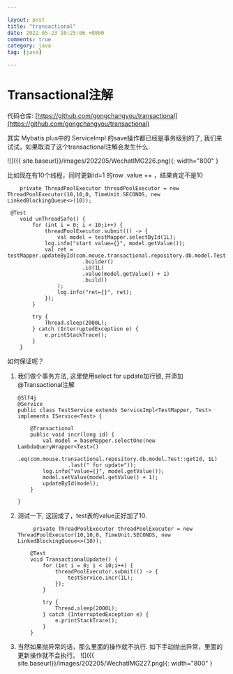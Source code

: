 ```yaml
---

layout: post
title: "transactional"
date: 2022-05-23 10:25:06 +0800
comments: true
category: java
tag: [java]

---
```


# Transactional注解

代码仓库: [https://github.com/gongchangyou/transactional](https://github.com/gongchangyou/transactional)





其实 Mybatis plus中的 ServiceImpl 的save操作都已经是事务级别的了, 我们来试试，如果取消了这个transactional注解会发生什么.

   ![]({{ site.baseurl}}/images/202205/WechatIMG226.png){: width="800" }



比如现在有10个线程，同时更新id=1 的row .value ++ ，结果肯定不是10

```
    private ThreadPoolExecutor threadPoolExecutor = new ThreadPoolExecutor(10,10,0, TimeUnit.SECONDS, new LinkedBlockingQueue<>(10));

 @Test
    void unThreadSafe() {
        for (int i = 0; i < 10;i++) {
            threadPoolExecutor.submit(() -> {
                val model = testMapper.selectById(1L);
            log.info("start value={}", model.getValue());
            val ret = testMapper.updateById(com.mouse.transactional.repository.db.model.Test
                        .builder()
                        .id(1L)
                        .value(model.getValue() + 1)
                        .build()
                );
                log.info("ret={}", ret);
            });
        }

        try {
            Thread.sleep(2000L);
        } catch (InterruptedException e) {
            e.printStackTrace();
        }
    }
```



如何保证呢？ 

1. 我们做个事务方法, 这里使用select for update加行锁, 并添加 @Transactional注解

    ```
    @Slf4j
    @Service
    public class TestService extends ServiceImpl<TestMapper, Test> implements IService<Test> {

        @Transactional
        public void incr(long id) {
            val model = baseMapper.selectOne(new LambdaQueryWrapper<Test>()
                    .eq(com.mouse.transactional.repository.db.model.Test::getId, 1L)
                    .last(" for update"));
            log.info("value={}", model.getValue());
            model.setValue(model.getValue() + 1);
            updateById(model);
        }

    }
    ```

2. 测试一下, 这回成了，test表的value正好加了10.

    ```
         private ThreadPoolExecutor threadPoolExecutor = new ThreadPoolExecutor(10,10,0, TimeUnit.SECONDS, new LinkedBlockingQueue<>(10));

        @Test
        void TransactionalUpdate() {
            for (int i = 0; i < 10;i++) {
                threadPoolExecutor.submit(() -> {
                    testService.incr(1L);
                });
            }

            try {
                Thread.sleep(2000L);
            } catch (InterruptedException e) {
                e.printStackTrace();
            }
        }
    ```

3. 当然如果抛异常的话，那么里面的操作就不执行. 如下手动抛出异常，里面的更新操作就不会执行。
![]({{ site.baseurl}}/images/202205/WechatIMG227.png){: width="800" }